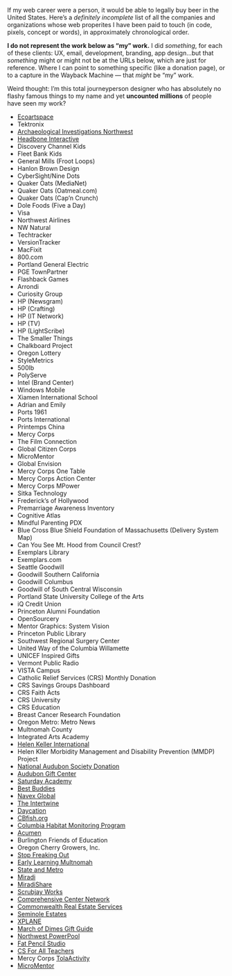 If my web career were a person, it would be able to legally buy beer in the United States. Here’s a *definitely incomplete* list of all the companies and organizations whose web properites I have been paid to touch (in code, pixels, concept or words), in approximately chronological order. 

__I do not represent the work below as “my” work.__ I did *something*, for each of these clients: UX, email, development, branding, app design...but that *something* might or might not be at the URLs below, which are just for reference. Where I can point to something specific (like a donation page), or to a capture in the Wayback Machine — that *might* be “my” work.

Weird thought: I’m this total journeyperson designer who has absolutely no flashy famous things to my name and yet __uncounted millions__ of people have seen my work?


* [Ecoartspace](https://web.archive.org/web/20020327235236/http://www.ecoartspace.org/)
* Tektronix
* [Archaeological Investigations Northwest](https://web.archive.org/web/19991230124111/http://www.ainw.com/)
* [Headbone Interactive](https://web.archive.org/web/20000301003311/http://www.headbone.com/)
* Discovery Channel Kids
* Fleet Bank Kids
* General Mills (Froot Loops)
* Hanlon Brown Design
* CyberSight/Nine Dots
* Quaker Oats (MediaNet)
* Quaker Oats (Oatmeal.com)
* Quaker Oats (Cap’n Crunch)
* Dole Foods (Five a Day)
* Visa
* Northwest Airlines
* NW Natural
* Techtracker
* VersionTracker
* MacFixit
* 800.com
* Portland General Electric
* PGE TownPartner
* Flashback Games
* Arrondi
* Curiosity Group
* HP (Newsgram)
* HP (Crafting)
* HP (IT Network)
* HP (TV)
* HP (LightScribe)
* The Smaller Things
* Chalkboard Project
* Oregon Lottery
* StyleMetrics
* 500lb
* PolyServe
* Intel (Brand Center)
* Windows Mobile
* Xiamen International School
* Adrian and Emily
* Ports 1961
* Ports International
* Printemps China
* Mercy Corps
* The Film Connection
* Global Citizen Corps
* MicroMentor
* Global Envision
* Mercy Corps One Table
* Mercy Corps Action Center
* Mercy Corps MPower
* Sitka Technology
* Frederick’s of Hollywood
* Premarriage Awareness Inventory
* Cognitive Atlas
* Mindful Parenting PDX
* Blue Cross Blue Shield Foundation of Massachusetts (Delivery System Map)
* Can You See Mt. Hood from Council Crest?
* Exemplars Library
* Exemplars.com
* Seattle Goodwill
* Goodwill Southern California
* Goodwill Columbus
* Goodwill of South Central Wisconsin
* Portland State University College of the Arts
* iQ Credit Union
* Princeton Alumni Foundation
* OpenSourcery
* Mentor Graphics: System Vision
* Princeton Public Library
* Southwest Regional Surgery Center
* United Way of the Columbia Willamette
* UNICEF Inspired Gifts
* Vermont Public Radio
* VISTA Campus
* Catholic Relief Services (CRS) Monthly Donation
* CRS Savings Groups Dashboard
* CRS Faith Acts
* CRS University
* CRS Education
* Breast Cancer Research Foundation
* Oregon Metro: Metro News
* Multnomah County
* Integrated Arts Academy
* [Helen Keller International](https://web.archive.org/web/20180807084624/http://hki.org/)
* Helen Kller Morbidity Management and Disability Prevention (MMDP) Project
* [National Audubon Society Donation](https://act.audubon.org/a/donate-ap)
* [Audubon Gift Center](https://gifts.audubon.org)
* [Saturday Academy](https://www.saturdayacademy.org)
* [Best Buddies](https://www.bestbuddies.org/donate/)
* [Navex Global](https://www.navexglobal.com)
* [The Intertwine](https://www.theintertwine.org)
* [Daycation](https://www.theintertwine.org/projects/daycation-mobile-app)
* [CBfish.org](//cbfish.org)
* [Columbia Habitat Monitoring Program](https://www.champmonitoring.org)
* [Acumen](https://acumen.org)
* Burlington Friends of Education
* Oregon Cherry Growers, Inc.
* [Stop Freaking Out](https://stopfreakingout.org)
* [Early Learning Multnomah](https://www.earlylearningmultnomah.org)
* [State and Metro](http://www.stateandmetro.com)
* [Miradi](https://www.miradi.org)
* [MiradiShare](https://www.miradishare.org/ux/home)
* [Scrubjay Works](https://scrubjay.works)
* [Comprehensive Center Network](https://compcenternetwork.org)
* [Commonwealth Real Estate Services](https://cwres.com)
* [Seminole Estates](http://www.seminoleestates.com)
* [XPLANE](https://xplane.com)
* [March of Dimes Gift Guide](https://gifts.marchofdimes.org)
* [Northwest PowerPool](https://www.nwpp.org)
* [Fat Pencil Studio](//fatpencilstudio.com/)
* [CS For All Teachers](//www.csforallteachers.org)
* Mercy Corps [TolaActivity](//tola-activity.mercycorps.org)
* [MicroMentor](//www.micromentor.org)
